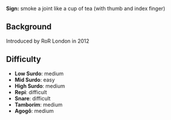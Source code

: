 **Sign:** smoke a joint like a cup of tea (with thumb and index finger)

## Background

Introduced by RoR London in 2012

## Difficulty

* **Low Surdo**: medium
* **Mid Surdo**: easy
* **High Surdo**: medium
* **Repi**: difficult
* **Snare**: difficult
* **Tamborim**: medium
* **Agogô**: medium